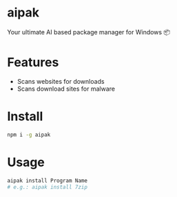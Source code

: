 # aipak
 Your ultimate AI based package manager for Windows 📦

# Features
 - Scans websites for downloads
 - Scans download sites for malware

# Install
```sh
npm i -g aipak
```

# Usage
```sh
aipak install Program Name
# e.g.: aipak install 7zip
```